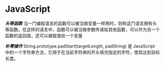 # JavaScript

***头等函数***
当一门编程语言的函数可以被当做变量一样用时，则称这门语言拥有头等函数。在这样的语言中，函数可以被当做参数传递给其他函数，可以作为另一个函数的返回值，还可以被赋值给一个变量


***补零操作***
String.prototype.padStart(targetLength, padString) 是 JavaScript 中的一个字符串方法，它用于在当前字符串的开头填充指定的字符，使其达到目标长度。
